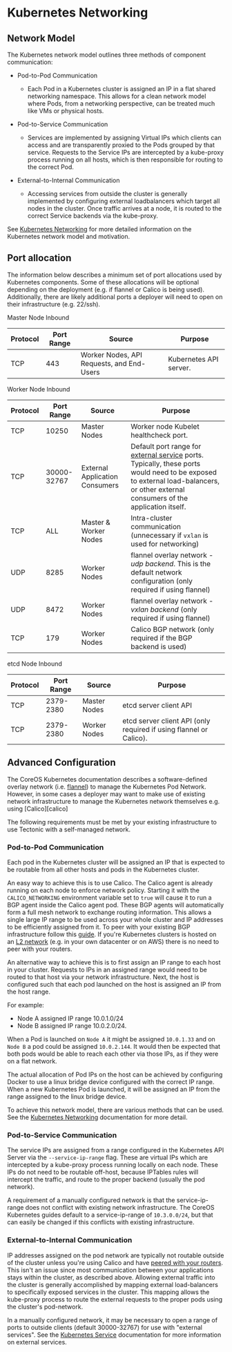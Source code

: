 # Kubernetes Networking

## Network Model

The Kubernetes network model outlines three methods of component communication:

* Pod-to-Pod Communication
    * Each Pod in a Kubernetes cluster is assigned an IP in a flat shared networking namespace. This allows for a clean network model where Pods, from a networking perspective, can be treated much like VMs or physical hosts.

* Pod-to-Service Communication
    * Services are implemented by assigning Virtual IPs which clients can access and are transparently proxied to the Pods grouped by that service. Requests to the Service IPs are intercepted by a kube-proxy process running on all hosts, which is then responsible for routing to the correct Pod.

* External-to-Internal Communication
    * Accessing services from outside the cluster is generally implemented by configuring external loadbalancers which target all nodes in the cluster. Once traffic arrives at a node, it is routed to the correct Service backends via the kube-proxy.

See [Kubernetes Networking][kubernetes-network] for more detailed information on the Kubernetes network model and motivation.

[kubernetes-network]: http://kubernetes.io/docs/admin/networking.html

## Port allocation

The information below describes a minimum set of port allocations used by Kubernetes components. Some of these allocations will be optional depending on the deployment (e.g. if flannel or Calico is being used). Additionally, there are likely additional ports a deployer will need to open on their infrastructure (e.g. 22/ssh).

Master Node Inbound

| Protocol | Port Range | Source                                    | Purpose                |
-----------|------------|-------------------------------------------|------------------------|
| TCP      | 443        | Worker Nodes, API Requests, and End-Users | Kubernetes API server. |

Worker Node Inbound

| Protocol | Port Range  | Source                         | Purpose                                                                |
-----------|-------------|--------------------------------|------------------------------------------------------------------------|
| TCP      | 10250       | Master Nodes                   | Worker node Kubelet healthcheck port.                                  |
| TCP      | 30000-32767 | External Application Consumers | Default port range for [external service][external-service] ports. Typically, these ports would need to be exposed to external load-balancers, or other external consumers of the application itself. |
| TCP      | ALL         | Master & Worker Nodes          | Intra-cluster communication (unnecessary if `vxlan` is used for networking)           |
| UDP      | 8285        | Worker Nodes                   | flannel overlay network - *udp backend*. This is the default network configuration (only required if using flannel) |
| UDP      | 8472        | Worker Nodes                   | flannel overlay network - *vxlan backend* (only required if using flannel) |
| TCP      | 179         | Worker Nodes                   | Calico BGP network (only required if the BGP backend is used) |

etcd Node Inbound

| Protocol | Port Range | Source        | Purpose                                                  |
-----------|------------|---------------|----------------------------------------------------------|
| TCP      | 2379-2380  | Master Nodes  | etcd server client API                                   |
| TCP      | 2379-2380  | Worker Nodes  | etcd server client API (only required if using flannel or Calico). |

[external-service]: http://kubernetes.io/docs/user-guide/services/#publishing-services---service-types

## Advanced Configuration

The CoreOS Kubernetes documentation describes a software-defined overlay network (i.e. [flannel][coreos-flannel]) to manage the Kubernetes Pod Network. However, in some cases a deployer may want to make use of existing network infrastructure to manage the Kubernetes network themselves e.g. using [Calico][calico]

The following requirements must be met by your existing infrastructure to use Tectonic with a self-managed network.

[coreos-flannel]: https://coreos.com/flannel/docs/latest/flannel-config.html

### Pod-to-Pod Communication

Each pod in the Kubernetes cluster will be assigned an IP that is expected to be routable from all other hosts and pods in the Kubernetes cluster.

An easy way to achieve this is to use Calico. The Calico agent is already running on each node to enforce network policy. Starting it with the `CALICO_NETWORKING` environment variable set to `true` will cause it to run a BGP agent inside the Calico agent pod. These BGP agents will automatically form a full mesh network to exchange routing information. This allows a single large IP range to be used across your whole cluster and IP addresses to be efficiently assigned from it.  To peer with your existing BGP infrastructure follow this [guide][calico-bgp]. If you're Kubernetes clusters is hosted on an [L2 network](calico-l2) (e.g. in your own datacenter or on AWS) there is no need to peer with your routers.

An alternative way to achieve this is to first assign an IP range to each host in your cluster.
Requests to IPs in an assigned range would need to be routed to that host via your network infrastructure.
Next, the host is configured such that each pod launched on the host is assigned an IP from the host range.

For example:

* Node A assigned IP range 10.0.1.0/24
* Node B assigned IP range 10.0.2.0/24.

When a Pod is launched on `Node A` it might be assigned `10.0.1.33` and on `Node B` a pod could be assigned `10.0.2.144`.
It would then be expected that both pods would be able to reach each other via those IPs, as if they were on a flat network.

The actual allocation of Pod IPs on the host can be achieved by configuring Docker to use a linux bridge device configured with the correct IP range.
 When a new Kubernetes Pod is launched, it will be assigned an IP from the range assigned to the linux bridge device.

To achieve this network model, there are various methods that can be used. See the [Kubernetes Networking][how-to-achieve] documentation for more detail.

[how-to-achieve]: http://kubernetes.io/docs/admin/networking.html#how-to-achieve-this
[calico-bgp]: https://github.com/projectcalico/calico-containers/blob/master/docs/bgp.md
[calico-l2]: http://docs.projectcalico.org/en/latest/l2-interconnectFabric.html

### Pod-to-Service Communication

The service IPs are assigned from a range configured in the Kubernetes API Server via the `--service-ip-range` flag. These are virtual IPs which are intercepted by a kube-proxy process running locally on each node. These IPs do not need to be routable off-host, because IPTables rules will intercept the traffic, and route to the proper backend (usually the pod network).

A requirement of a manually configured network is that the service-ip-range does not conflict with existing network infrastructure. The CoreOS Kubernetes guides default to a service-ip-range of `10.3.0.0/24`, but that can easily be changed if this conflicts with existing infrastructure.

### External-to-Internal Communication

IP addresses assigned on the pod network are typically not routable outside of the cluster unless you're using Calico and have [peered with your routers][calico-external]. This isn't an issue since most communication between your applications stays within the cluster, as described above. Allowing external traffic into the cluster is generally accomplished by mapping external load-balancers to specifically exposed services in the cluster. This mapping allows the kube-proxy process to route the external requests to the proper pods using the cluster's pod-network.

In a manually configured network, it may be necessary to open a range of ports to outside clients (default 30000-32767) for use with "external services". See the [Kubernetes Service][kube-service] documentation for more information on external services.

[calico-external]: https://github.com/projectcalico/calico-containers/blob/master/docs/ExternalConnectivity.md
[kube-service]: http://kubernetes.io/docs/user-guide/services/#publishing-services---service-types

